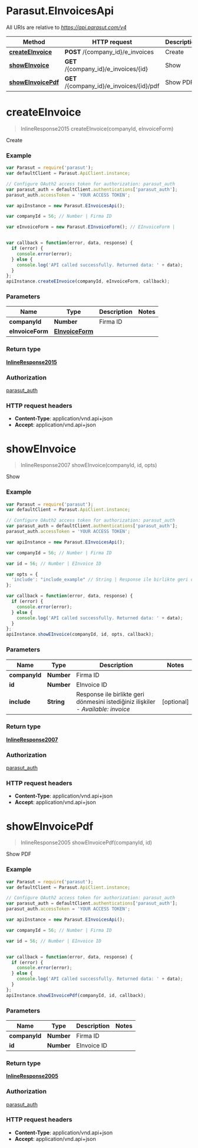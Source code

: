 # Parasut.EInvoicesApi

All URIs are relative to *https://api.parasut.com/v4*

Method | HTTP request | Description
------------- | ------------- | -------------
[**createEInvoice**](EInvoicesApi.md#createEInvoice) | **POST** /{company_id}/e_invoices | Create
[**showEInvoice**](EInvoicesApi.md#showEInvoice) | **GET** /{company_id}/e_invoices/{id} | Show
[**showEInvoicePdf**](EInvoicesApi.md#showEInvoicePdf) | **GET** /{company_id}/e_invoices/{id}/pdf | Show PDF


<a name="createEInvoice"></a>
# **createEInvoice**
> InlineResponse2015 createEInvoice(companyId, eInvoiceForm)

Create



### Example
```javascript
var Parasut = require('parasut');
var defaultClient = Parasut.ApiClient.instance;

// Configure OAuth2 access token for authorization: parasut_auth
var parasut_auth = defaultClient.authentications['parasut_auth'];
parasut_auth.accessToken = 'YOUR ACCESS TOKEN';

var apiInstance = new Parasut.EInvoicesApi();

var companyId = 56; // Number | Firma ID

var eInvoiceForm = new Parasut.EInvoiceForm(); // EInvoiceForm | 


var callback = function(error, data, response) {
  if (error) {
    console.error(error);
  } else {
    console.log('API called successfully. Returned data: ' + data);
  }
};
apiInstance.createEInvoice(companyId, eInvoiceForm, callback);
```

### Parameters

Name | Type | Description  | Notes
------------- | ------------- | ------------- | -------------
 **companyId** | **Number**| Firma ID | 
 **eInvoiceForm** | [**EInvoiceForm**](EInvoiceForm.md)|  | 

### Return type

[**InlineResponse2015**](InlineResponse2015.md)

### Authorization

[parasut_auth](../README.md#parasut_auth)

### HTTP request headers

 - **Content-Type**: application/vnd.api+json
 - **Accept**: application/vnd.api+json

<a name="showEInvoice"></a>
# **showEInvoice**
> InlineResponse2007 showEInvoice(companyId, id, opts)

Show



### Example
```javascript
var Parasut = require('parasut');
var defaultClient = Parasut.ApiClient.instance;

// Configure OAuth2 access token for authorization: parasut_auth
var parasut_auth = defaultClient.authentications['parasut_auth'];
parasut_auth.accessToken = 'YOUR ACCESS TOKEN';

var apiInstance = new Parasut.EInvoicesApi();

var companyId = 56; // Number | Firma ID

var id = 56; // Number | EInvoice ID

var opts = { 
  'include': "include_example" // String | Response ile birlikte geri dönmesini istediğiniz ilişkiler - *Available: invoice*
};

var callback = function(error, data, response) {
  if (error) {
    console.error(error);
  } else {
    console.log('API called successfully. Returned data: ' + data);
  }
};
apiInstance.showEInvoice(companyId, id, opts, callback);
```

### Parameters

Name | Type | Description  | Notes
------------- | ------------- | ------------- | -------------
 **companyId** | **Number**| Firma ID | 
 **id** | **Number**| EInvoice ID | 
 **include** | **String**| Response ile birlikte geri dönmesini istediğiniz ilişkiler - *Available: invoice* | [optional] 

### Return type

[**InlineResponse2007**](InlineResponse2007.md)

### Authorization

[parasut_auth](../README.md#parasut_auth)

### HTTP request headers

 - **Content-Type**: application/vnd.api+json
 - **Accept**: application/vnd.api+json

<a name="showEInvoicePdf"></a>
# **showEInvoicePdf**
> InlineResponse2005 showEInvoicePdf(companyId, id)

Show PDF



### Example
```javascript
var Parasut = require('parasut');
var defaultClient = Parasut.ApiClient.instance;

// Configure OAuth2 access token for authorization: parasut_auth
var parasut_auth = defaultClient.authentications['parasut_auth'];
parasut_auth.accessToken = 'YOUR ACCESS TOKEN';

var apiInstance = new Parasut.EInvoicesApi();

var companyId = 56; // Number | Firma ID

var id = 56; // Number | EInvoice ID


var callback = function(error, data, response) {
  if (error) {
    console.error(error);
  } else {
    console.log('API called successfully. Returned data: ' + data);
  }
};
apiInstance.showEInvoicePdf(companyId, id, callback);
```

### Parameters

Name | Type | Description  | Notes
------------- | ------------- | ------------- | -------------
 **companyId** | **Number**| Firma ID | 
 **id** | **Number**| EInvoice ID | 

### Return type

[**InlineResponse2005**](InlineResponse2005.md)

### Authorization

[parasut_auth](../README.md#parasut_auth)

### HTTP request headers

 - **Content-Type**: application/vnd.api+json
 - **Accept**: application/vnd.api+json

